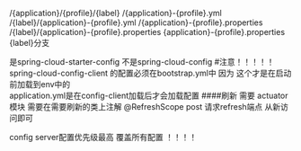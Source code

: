 /{application}/{profile}/{label}
/{application}-{profile}.yml
/{label}/{application}-{profile}.yml
/{application}-{profile}.properties
/{label}/{application}-{profile}.properties
{application}-{profile}.properties 
{label}分支

是spring-cloud-starter-config  不是spring-cloud-config
#注意！！！！！
spring-cloud-config-client 的配置必须在bootstrap.yml中 
因为 这个才是在启动前加载到env中的  
application.yml是在config-client加载后才会加载配置
####刷新 
需要 actuator模块 
需要在需要刷新的类上注解 @RefreshScope
post 请求refresh端点 从新访问即可

config server配置优先级最高 覆盖所有配置 ！！！！
